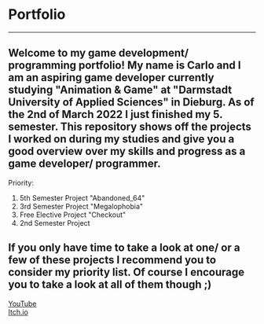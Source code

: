 # Portfolio
----------
Welcome to my game development/ programming portfolio!
My name is Carlo and I am an aspiring game developer currently studying "Animation & Game" at "Darmstadt University of Applied Sciences" in Dieburg.
As of the 2nd of March 2022 I just finished my 5. semester. This repository shows off the projects I worked on during my studies and give you a good overview over my skills and progress as a game developer/ programmer.
----------
Priority:  
1. 5th Semester Project "Abandoned_64"  
2. 3rd Semester Project "Megalophobia"  
3. Free Elective Project "Checkout"  
4. 2nd Semester Project  

If you only have time to take a look at one/ or a few of these projects I recommend you to consider my priority list. Of course I encourage you to take a look at all of them though ;)
----------
<a href="https://www.youtube.com/channel/UCJKa8idl7TpF9RqIwFwmBOQ">YouTube</a>  
<a href="https://apandev.itch.io/">Itch.io</a>
